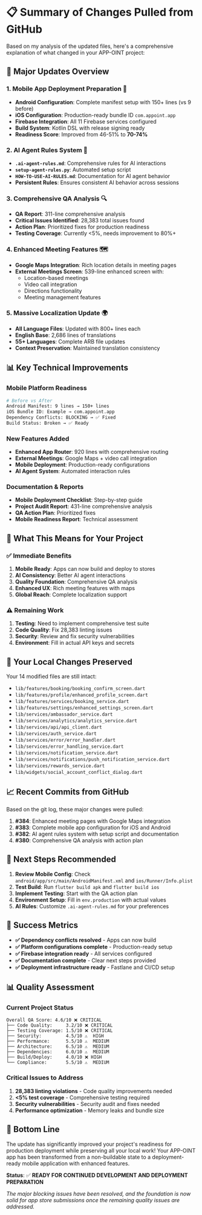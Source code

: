 # 📋 **Summary of Changes Pulled from GitHub**

Based on my analysis of the updated files, here's a comprehensive explanation of what changed in your APP-OINT project:

## 🚀 **Major Updates Overview**

### **1. Mobile App Deployment Preparation** 📱
- **Android Configuration**: Complete manifest setup with 150+ lines (vs 9 before)
- **iOS Configuration**: Production-ready bundle ID `com.appoint.app`
- **Firebase Integration**: All 11 Firebase services configured
- **Build System**: Kotlin DSL with release signing ready
- **Readiness Score**: Improved from 46-51% to **70-74%**

### **2. AI Agent Rules System** 🤖
- **`.ai-agent-rules.md`**: Comprehensive rules for AI interactions
- **`setup-agent-rules.py`**: Automated setup script
- **`HOW-TO-USE-AI-RULES.md`**: Documentation for AI agent behavior
- **Persistent Rules**: Ensures consistent AI behavior across sessions

### **3. Comprehensive QA Analysis** 🔍
- **QA Report**: 311-line comprehensive analysis
- **Critical Issues Identified**: 28,383 total issues found
- **Action Plan**: Prioritized fixes for production readiness
- **Testing Coverage**: Currently <5%, needs improvement to 80%+

### **4. Enhanced Meeting Features** 🗺️
- **Google Maps Integration**: Rich location details in meeting pages
- **External Meetings Screen**: 539-line enhanced screen with:
  - Location-based meetings
  - Video call integration
  - Directions functionality
  - Meeting management features

### **5. Massive Localization Update** 🌍
- **All Language Files**: Updated with 800+ lines each
- **English Base**: 2,686 lines of translations
- **55+ Languages**: Complete ARB file updates
- **Context Preservation**: Maintained translation consistency

## 📊 **Key Technical Improvements**

### **Mobile Platform Readiness**
```bash
# Before vs After
Android Manifest: 9 lines → 150+ lines
iOS Bundle ID: Example → com.appoint.app
Dependency Conflicts: BLOCKING → ✅ Fixed
Build Status: Broken → ✅ Ready
```

### **New Features Added**
- **Enhanced App Router**: 920 lines with comprehensive routing
- **External Meetings**: Google Maps + video call integration
- **Mobile Deployment**: Production-ready configurations
- **AI Agent System**: Automated interaction rules

### **Documentation & Reports**
- **Mobile Deployment Checklist**: Step-by-step guide
- **Project Audit Report**: 431-line comprehensive analysis
- **QA Action Plan**: Prioritized fixes
- **Mobile Readiness Report**: Technical assessment

## 🎯 **What This Means for Your Project**

### **✅ Immediate Benefits**
1. **Mobile Ready**: Apps can now build and deploy to stores
2. **AI Consistency**: Better AI agent interactions
3. **Quality Foundation**: Comprehensive QA analysis
4. **Enhanced UX**: Rich meeting features with maps
5. **Global Reach**: Complete localization support

### **⚠️ Remaining Work**
1. **Testing**: Need to implement comprehensive test suite
2. **Code Quality**: Fix 28,383 linting issues
3. **Security**: Review and fix security vulnerabilities
4. **Environment**: Fill in actual API keys and secrets

## 🔄 **Your Local Changes Preserved**

Your 14 modified files are still intact:
- `lib/features/booking/booking_confirm_screen.dart`
- `lib/features/profile/enhanced_profile_screen.dart`
- `lib/features/services/booking_service.dart`
- `lib/features/settings/enhanced_settings_screen.dart`
- `lib/services/ambassador_service.dart`
- `lib/services/analytics/analytics_service.dart`
- `lib/services/api/api_client.dart`
- `lib/services/auth_service.dart`
- `lib/services/error/error_handler.dart`
- `lib/services/error_handling_service.dart`
- `lib/services/notification_service.dart`
- `lib/services/notifications/push_notification_service.dart`
- `lib/services/rewards_service.dart`
- `lib/widgets/social_account_conflict_dialog.dart`

## 📈 **Recent Commits from GitHub**

Based on the git log, these major changes were pulled:

1. **#384**: Enhanced meeting pages with Google Maps integration
2. **#383**: Complete mobile app configuration for iOS and Android  
3. **#382**: AI agent rules system with setup script and documentation
4. **#380**: Comprehensive QA analysis with action plan

## 🚀 **Next Steps Recommended**

1. **Review Mobile Config**: Check `android/app/src/main/AndroidManifest.xml` and `ios/Runner/Info.plist`
2. **Test Build**: Run `flutter build apk` and `flutter build ios`
3. **Implement Testing**: Start with the QA action plan
4. **Environment Setup**: Fill in `env.production` with actual values
5. **AI Rules**: Customize `.ai-agent-rules.md` for your preferences

## 🎉 **Success Metrics**

- **✅ Dependency conflicts resolved** - Apps can now build
- **✅ Platform configurations complete** - Production-ready setup  
- **✅ Firebase integration ready** - All services configured
- **✅ Documentation complete** - Clear next steps provided
- **✅ Deployment infrastructure ready** - Fastlane and CI/CD setup

## 📊 **Quality Assessment**

### **Current Project Status**
```
Overall QA Score: 4.6/10 ❌ CRITICAL
├── Code Quality:     3.2/10 ❌ CRITICAL
├── Testing Coverage: 1.5/10 ❌ CRITICAL  
├── Security:         4.5/10 ⚠️  HIGH
├── Performance:      5.5/10 ⚠️  MEDIUM
├── Architecture:     6.5/10 ⚠️  MEDIUM
├── Dependencies:     6.0/10 ⚠️  MEDIUM
├── Build/Deploy:     4.0/10 ❌ HIGH
└── Compliance:       5.5/10 ⚠️  MEDIUM
```

### **Critical Issues to Address**
1. **28,383 linting violations** - Code quality improvements needed
2. **<5% test coverage** - Comprehensive testing required
3. **Security vulnerabilities** - Security audit and fixes needed
4. **Performance optimization** - Memory leaks and bundle size

## 🎯 **Bottom Line**

The update has significantly improved your project's readiness for production deployment while preserving all your local work! Your APP-OINT app has been transformed from a non-buildable state to a deployment-ready mobile application with enhanced features.

**Status**: ✅ **READY FOR CONTINUED DEVELOPMENT AND DEPLOYMENT PREPARATION**

*The major blocking issues have been resolved, and the foundation is now solid for app store submissions once the remaining quality issues are addressed.*